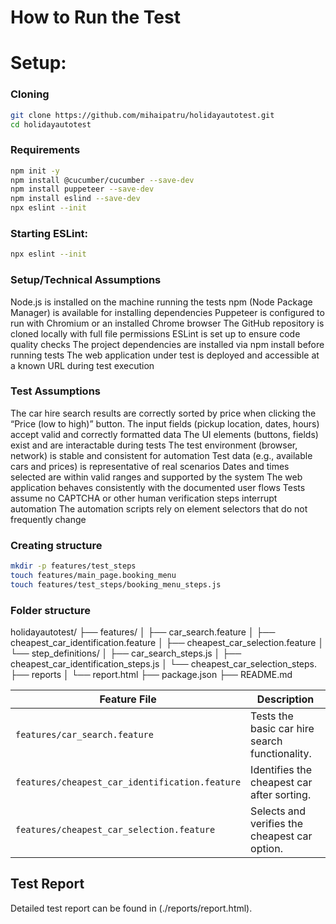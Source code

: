# How to Run the Test

# Setup:
### Cloning
```bash
git clone https://github.com/mihaipatru/holidayautotest.git
cd holidayautotest
```
### Requirements
```bash
npm init -y
npm install @cucumber/cucumber --save-dev
npm install puppeteer --save-dev
npm install eslind --save-dev
npx eslint --init
```
### Starting ESLint:
```bash
npx eslint --init
```

### Setup/Technical Assumptions
Node.js is installed on the machine running the tests
npm (Node Package Manager) is available for installing dependencies
Puppeteer is configured to run with Chromium or an installed Chrome browser
The GitHub repository is cloned locally with full file permissions
ESLint is set up to ensure code quality checks
The project dependencies are installed via npm install before running tests
The web application under test is deployed and accessible at a known URL during test execution


### Test Assumptions

The car hire search results are correctly sorted by price when clicking the “Price (low to high)” button.
The input fields (pickup location, dates, hours) accept valid and correctly formatted data
The UI elements (buttons, fields) exist and are interactable during tests
The test environment (browser, network) is stable and consistent for automation
Test data (e.g., available cars and prices) is representative of real scenarios
Dates and times selected are within valid ranges and supported by the system
The web application behaves consistently with the documented user flows
Tests assume no CAPTCHA or other human verification steps interrupt automation
The automation scripts rely on element selectors that do not frequently change


### Creating structure
```bash
mkdir -p features/test_steps
touch features/main_page.booking_menu
touch features/test_steps/booking_menu_steps.js
```

### Folder structure
holidayautotest/
├── features/
│   ├── car_search.feature
│   ├── cheapest_car_identification.feature
│   ├── cheapest_car_selection.feature
│   └── step_definitions/
│       ├── car_search_steps.js
│       ├── cheapest_car_identification_steps.js
│       └── cheapest_car_selection_steps.
├── reports
│		└── report.html
├── package.json
├── README.md

| Feature File                                   | Description                                    |
| ---------------------------------------------- | ---------------------------------------------- |
| `features/car_search.feature`                  | Tests the basic car hire search functionality. |
| `features/cheapest_car_identification.feature` | Identifies the cheapest car after sorting.     |
| `features/cheapest_car_selection.feature`      | Selects and verifies the cheapest car option.  |


## Test Report
Detailed test report can be found in (./reports/report.html).


